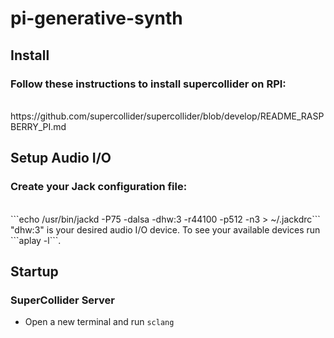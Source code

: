 # pi-generative-synth

## Install
### Follow these instructions to install supercollider on RPI: 
<br/>
https://github.com/supercollider/supercollider/blob/develop/README_RASPBERRY_PI.md

## Setup Audio I/O
### Create your Jack configuration file:
<br/>
```echo /usr/bin/jackd -P75 -dalsa -dhw:3 -r44100 -p512 -n3 > ~/.jackdrc```
"dhw:3" is your desired audio I/O device. To see your available devices run ```aplay -l```.

## Startup
### SuperCollider Server
- Open a new terminal and run ```sclang```

